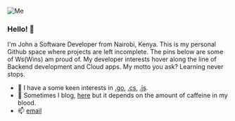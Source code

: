 ![Me](https://media.giphy.com/media/AhjXalGPAfJg4/giphy.gif)

### Hello! 👋

I'm John a Software Developer from Nairobi, Kenya. This is my personal Github space where projects are left incomplete. The pins below are some of Ws(Wins) am proud of. My developer interests hover along the line of Backend development and Cloud apps. My motto you ask? Learning never stops.
* :wrench: I have a some keen interests in [.go](https://golang.org/), [.cs](https://docs.microsoft.com/en-us/dotnet/csharp/), [.js](https://www.w3schools.com/js/).
* :link: Sometimes I blog, [here](https://dev.to/j0nimost) but it depends on the amount of caffeine in my blood.
* :mailbox: [email](johnnyingimacharia@gmail.com)
